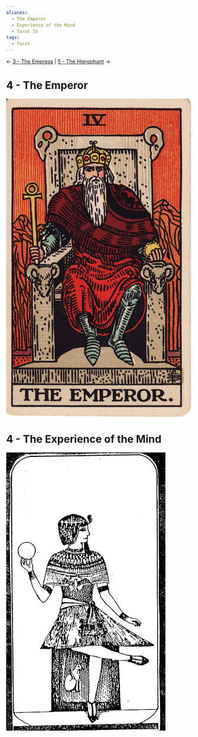 ```yaml
---
aliases:
  - The Emperor
  - Experience of the Mind
  - Tarot IV
tags:
  - Tarot
---
```

<- [3 - The Empress](3%20-%20The%20Empress.md) | [5 - The Hierophant](5%20-%20The%20Hierophant.md) ->
# 4 - The Emperor
![300](Classic%20Tarot%20Images/4-emperor.jpg)
# 4 - The Experience of the Mind
![tarot4](LOO%20Tarot%20Images/tarot4.jpg)
